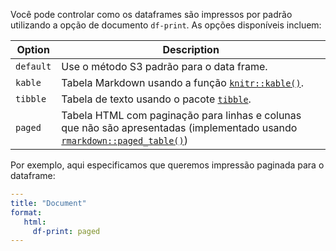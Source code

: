 Você pode controlar como os dataframes são impressos por padrão utilizando a opção de documento `df-print`. As opções disponíveis incluem:

| Option    | Description                                                                                                                                                        |
|------------|------------------------------------------------------------|
| `default` | Use o método S3 padrão para o data frame.                                                                                                                      |
| `kable`   | Tabela Markdown usando a função  [`knitr::kable()`](https://bookdown.org/yihui/rmarkdown-cookbook/kable.html).                                                    |
| `tibble`  | Tabela de texto usando o pacote [`tibble`](https://tibble.tidyverse.org/).                                                                                      |
| `paged`   | Tabela HTML com paginação para linhas e colunas que não são apresentadas (implementado usando [`rmarkdown::paged_table()`](https://pkgs.rstudio.com/rmarkdown/reference/paged_table.html)) |

Por exemplo, aqui especificamos que queremos impressão paginada para o dataframe:

``` yaml
---
title: "Document"
format: 
   html:
     df-print: paged
---
```
